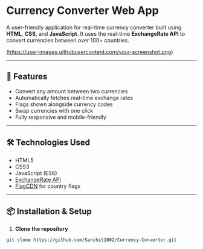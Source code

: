 # Currency Converter Web App

A user-friendly application for real-time currency converter built using **HTML**, **CSS**, and **JavaScript**. It uses the real-time **ExchangeRate API** to convert currencies between over 100+ countries.

(https://user-images.githubusercontent.com/your-screenshot.png)

---

## 🚀 Features

- Convert any amount between two currencies
- Automatically fetches real-time exchange rates
- Flags shown alongside currency codes
- Swap currencies with one click
- Fully responsive and mobile-friendly

---

## 🛠️ Technologies Used

- HTML5
- CSS3
- JavaScript (ES6)
- [ExchangeRate API](https://www.exchangerate-api.com/)
- [FlagCDN](https://flagcdn.com/) for country flags

---

## 📦 Installation & Setup

1. **Clone the repository**

```bash
git clone https://github.com/Sanchit1002/Currency-Convertor.git
